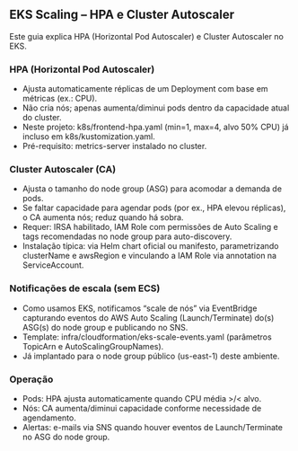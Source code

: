 ## EKS Scaling – HPA e Cluster Autoscaler

Este guia explica HPA (Horizontal Pod Autoscaler) e Cluster Autoscaler no EKS.

### HPA (Horizontal Pod Autoscaler)
- Ajusta automaticamente réplicas de um Deployment com base em métricas (ex.: CPU).
- Não cria nós; apenas aumenta/diminui pods dentro da capacidade atual do cluster.
- Neste projeto: k8s/frontend-hpa.yaml (min=1, max=4, alvo 50% CPU) já incluso em k8s/kustomization.yaml.
- Pré-requisito: metrics-server instalado no cluster.

### Cluster Autoscaler (CA)
- Ajusta o tamanho do node group (ASG) para acomodar a demanda de pods.
- Se faltar capacidade para agendar pods (por ex., HPA elevou réplicas), o CA aumenta nós; reduz quando há sobra.
- Requer: IRSA habilitado, IAM Role com permissões de Auto Scaling e tags recomendadas no node group para auto-discovery.
- Instalação típica: via Helm chart oficial ou manifesto, parametrizando clusterName e awsRegion e vinculando a IAM Role via annotation na ServiceAccount.

### Notificações de escala (sem ECS)
- Como usamos EKS, notificamos “scale de nós” via EventBridge capturando eventos do AWS Auto Scaling (Launch/Terminate) do(s) ASG(s) do node group e publicando no SNS.
- Template: infra/cloudformation/eks-scale-events.yaml (parâmetros TopicArn e AutoScalingGroupNames).
- Já implantado para o node group público (us-east-1) deste ambiente.

### Operação
- Pods: HPA ajusta automaticamente quando CPU média >/< alvo.
- Nós: CA aumenta/diminui capacidade conforme necessidade de agendamento.
- Alertas: e-mails via SNS quando houver eventos de Launch/Terminate no ASG do node group.
